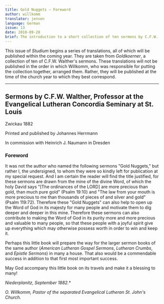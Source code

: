 ```yaml
---
title: Gold Nuggets – Foreword
author: willkomm
translator: jensen
language: German
issue: 13
date: 2010-09-28
brief: The introduction to a short collection of ten sermons by C.F.W. Walther.
---
```


This issue of *Studium* begins a series of translations, all of which will be published within the coming year. They are taken from *Goldkoerner*, a collection of ten of C.F.W. Walther's sermons. These translations will not be published in the order in which Willkomm, who was responsible for putting the collection together, arranged them. Rather, they will be published at the time of the church year to which they best correspond.

---

## Sermons by C.F.W. Walther, Professor at the Evangelical Lutheran Concordia Seminary at St. Louis

Zwickau 1882

Printed and published by Johannes Herrmann

In commission with Heinrich J. Naumann in Dresden

### Foreword ###

It was not the author who named the following sermons "Gold Nuggets," but rather I, the undersigned, to whom they were so kindly left for publication at my special request. And I am certain the reader will find the title justified, for these sermons are drawn from the mine of the divine Word, of which the holy David says "[The ordinances of the LORD] are more precious than gold, than much pure gold" (Psalm 19:10) and "The law from your mouth is more precious to me than thousands of pieces of and silver and gold" (Psalm 119:72). Therefore these "Gold Nuggets" can also help to open up the Word of God in its majesty for many people and motivate them to dig deeper and deeper in this mine. Therefore these sermons can also contribute to making the Word of God in its purity more and more precious and valuable to many people, so that these people with a joyful spirit give up everything which may otherwise possess worth in order to win and keep it.

Perhaps this little book will prepare the way for the larger sermon books of the same author (*American Lutheran Gospel Sermons*, *Lutheran Crumbs*, and *Epistle Sermons*) in many a house. That also would be a commendable success in addition to that first most important success.

May God accompany this little book on its travels and make it a blessing to many!

*Niederplanitz, September 1882.**

*O. Willkomm, Pastor of the separated Evangelical Lutheran St. John's Church.*